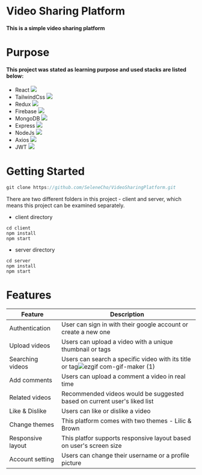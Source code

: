 # Video Sharing Platform
#### This is a simple video sharing platform

# Purpose
#### This project was stated as learning purpose and used stacks are listed below:

   * React <img src="https://img.shields.io/badge/React-61DAFB?style=flat-square&logo=firebase&logoColor=white"/>
   * TailwindCss <img src="https://img.shields.io/badge/TailwindCSS-06B6D4?style=flat-square&logo=firebase&logoColor=white"/>
   * Redux <img src="https://img.shields.io/badge/Redux-764ABC?style=flat-square&logo=firebase&logoColor=white"/>
   * Firebase <img src="https://img.shields.io/badge/Firebase-FFCA28?style=flat-square&logo=firebase&logoColor=white"/>
   * MongoDB <img src="https://img.shields.io/badge/MongoDB-47A248?style=flat-square&logo=firebase&logoColor=white"/>
   * Express <img src="https://img.shields.io/badge/Express-000000?style=flat-square&logo=firebase&logoColor=white"/>
   * NodeJs <img src="https://img.shields.io/badge/NodeJS-339933?style=flat-square&logo=firebase&logoColor=white"/>
   * Axios <img src="https://img.shields.io/badge/Axios-5A29E4?style=flat-square&logo=firebase&logoColor=white"/>
   * JWT <img src="https://img.shields.io/badge/JSON Web Tokens-000000?style=flat-square&logo=firebase&logoColor=white"/>
   
   
# Getting Started

 ```js
 git clone https://github.com/SeleneCho/VideoSharingPlatform.git

 ```
There are two different folders in this project - client and server, which means this project can be examined separately. 


 * client directory
 ```
 cd client
 npm install
 npm start
 ```

 * server directory
 ```
 cd server
 npm install
 npm start
 ```


 


# Features

 
 |Feature|Description|
|------|---|
|Authentication|User can sign in with their google account or create a new one|
|Upload videos|Users can upload a video with a unique thumbnail or tags|
|Searching videos|Users can search a specific video with its title or tag![ezgif com-gif-maker (1)](https://user-images.githubusercontent.com/84310302/211739674-6c97697a-1b60-4a24-8f31-a6b0f95642e8.gif)|
|Add comments|Users can upload a comment a video in real time|
|Related videos|Recommended videos would be suggested based on current user's liked list|
|Like & Dislike|Users can like or dislike a video|
|Change themes|This platform comes with two themes - Lilic & Brown|
|Responsive layout|This platfor supports responsive layout based on user's screen size|
|Account setting|Users can change their username or a profile picture|

